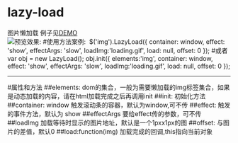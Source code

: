 # lazy-load
图片懒加载
例子见[DEMO](http://www.lovewebgames.com/jsmodule/lazy-load.html)  
![预览效果:](/example/lazy-load.png "点击预览效果")
#使用方法案例:
    <img data-src="http://ott.wansecheng.com/weidian/wdgoods/1429250625186.jpg" alt="">
    $('img').LazyLoad({
        container: window,
        effect: 'show',
        effectArgs: 'slow',
        loadImg:'loading.gif',
        load: null,
        offset: 0
    });
#或者
    var obj = new LazyLoad();
    obj.init({
        elements:'img',
        container: window,
        effect: 'show',
        effectArgs: 'slow',
        loadImg:'loading.gif',
        load: null,
        offset: 0
    });
***
#属性和方法
##elements:
    dom的集合，一般为需要懒加载的img标签集合，如果是动态加载的内容，请在html加载完成之后再调用init
##init:
    初始化方法
##container:   window
    触发滚动条的容器，默认为window,可不传
##effect:
    触发的事件方法，默认为 show
##effectArgs
    要给effect传的参数，可不传
##loadImg
    加载等待时显示的图片地址，默认是一个1pxx1px的图
##offset:
    与图片的差值，默认0
##load:function(img)
    加载完成的回调,this指向当前对象
